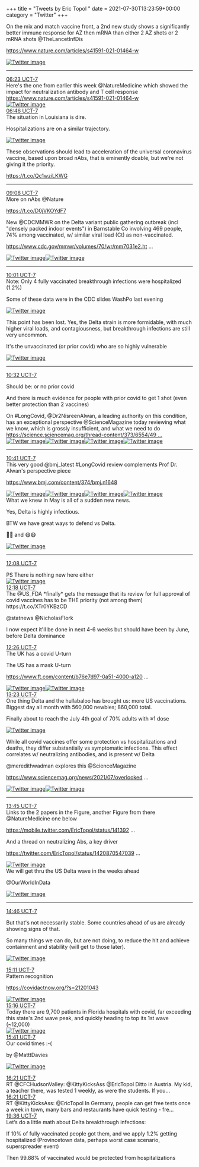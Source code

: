 +++
title = "Tweets by Eric Topol " 
date = 2021-07-30T13:23:59+00:00
category = "Twitter"
+++
<div class="thread"> 
<div class="thread-content"> 
On the mix and match vaccine front, a 2nd new study shows a significantly better immune response for AZ then mRNA than either 2 AZ shots or 2 mRNA shots @TheLancetInfDis 

<a href="https://www.nature.com/articles/s41591-021-01464-w" target="_blank" rel="noreferer">https://www.nature.com/articles/s41591-021-01464-w</a> 
 </div> 
<a href="/twitter/erictopol/images/E7jCLv5VIAUm9Xi.jpg"  ><img src="/twitter/erictopol/images/E7jCLv5VIAUm9Xi.jpg" alt="Twitter image" ></img></a><hr><div class="profile"> 
<a href="https://twitter.com/erictopol/status/1421099255465316363" target="_blank" rel="noreferer">06:23 UCT-7</a> 
</div> 
<div class="content"> 
Here's the one from earlier this week @NatureMedicine which showed the impact for neutralization antibody and T cell response <a href="https://www.nature.com/articles/s41591-021-01464-w" target="_blank" rel="noreferer">https://www.nature.com/articles/s41591-021-01464-w</a> 
 </div> 
<a href="/twitter/erictopol/images/E7jBs5qVcAAeDF_.jpg"  ><img src="/twitter/erictopol/images/E7jBs5qVcAAeDF_.jpg" alt="Twitter image" ></img></a></div> 
<div class="tweet"> 
<div class="profile"> 
<a href="https://twitter.com/erictopol/status/1421104827459805184" target="_blank" rel="noreferer">06:46 UCT-7</a> 
</div> 
<div class="content"> 
The situation in Louisiana is dire.

Hospitalizations are on a similar trajectory. </div> 
<a href="/twitter/erictopol/images/E7jHNJTVUAQPsCv.jpg"  ><img src="/twitter/erictopol/images/E7jHNJTVUAQPsCv.jpg" alt="Twitter image" ></img></a></div> 
<div class="thread"> 
<div class="thread-content"> 
These observations should lead to acceleration of the universal coronavirus vaccine, based upon broad nAbs, that is eminently doable, but we're not giving it the priority. 

https://t.co/Qc1wziLKWG</div> 
<hr><div class="profile"> 
<a href="https://twitter.com/erictopol/status/1421140593007161346" target="_blank" rel="noreferer">09:08 UCT-7</a> 
</div> 
<div class="content"> 
More on nAbs @Nature 

https://t.co/D0jVKOYdF7</div> 
</div> 
<div class="thread"> 
<div class="thread-content"> 
New @CDCMMWR on the Delta variant public gathering outbreak (incl "densely packed indoor events") in Barnstable Co involving 469 people, 74% among vaccinated, w/ similar viral load (Ct) as non-vaccinated. 

<a href="https://www.cdc.gov/mmwr/volumes/70/wr/mm7031e2.htm?s_cid=mm7031e2_w" target="_blank" rel="noreferer">https://www.cdc.gov/mmwr/volumes/70/wr/mm7031e2.ht ...</a> 
 </div> 
<a href="/twitter/erictopol/images/E7jxzUNVEAYNq7t.jpg"  ><img src="/twitter/erictopol/images/E7jxzUNVEAYNq7t.jpg" alt="Twitter image" ></img></a><a href="/twitter/erictopol/images/E7jx1fuUUAMDPnW.jpg"  ><img src="/twitter/erictopol/images/E7jx1fuUUAMDPnW.jpg" alt="Twitter image" ></img></a><hr><div class="profile"> 
<a href="https://twitter.com/erictopol/status/1421154047776616451" target="_blank" rel="noreferer">10:01 UCT-7</a> 
</div> 
<div class="content"> 
Note: Only 4 fully vaccinated breakthrough infections were hospitalized (1.2%)

Some of these data were in the CDC slides WashPo last evening </div> 
<a href="/twitter/erictopol/images/E7jz1zzVUAgaeIM.jpg"  ><img src="/twitter/erictopol/images/E7jz1zzVUAgaeIM.jpg" alt="Twitter image" ></img></a></div> 
<div class="thread"> 
<div class="thread-content"> 
This point has been lost. Yes, the Delta strain is more formidable, with much higher viral loads, and contagiousness, but breakthrough infections are still very uncommon. 

It's the unvaccinated (or prior covid) who are so highly vulnerable </div> 
<a href="/twitter/erictopol/images/E7j5lyUUcAwvbVc.jpg"  ><img src="/twitter/erictopol/images/E7j5lyUUcAwvbVc.jpg" alt="Twitter image" ></img></a><hr><div class="profile"> 
<a href="https://twitter.com/erictopol/status/1421161887136313345" target="_blank" rel="noreferer">10:32 UCT-7</a> 
</div> 
<div class="content"> 
Should be: or no prior covid

And there is much evidence for people with prior covid to get 1 shot (even better protection than 2 vaccines)</div> 
</div> 
<div class="thread"> 
<div class="thread-content"> 
On #LongCovid, @Dr2NisreenAlwan, a leading authority on this condition, has an exceptional perspective @ScienceMagazine today reviewing what we know, which is grossly insufficient, and what we need to do <a href="https://science.sciencemag.org/thread-content/373/6554/491.full" target="_blank" rel="noreferer">https://science.sciencemag.org/thread-content/373/6554/49 ...</a> 
 </div> 
<a href="/twitter/erictopol/images/E7e3FmoVkAAV1iZ.png"  ><img src="/twitter/erictopol/images/E7e3FmoVkAAV1iZ.png" alt="Twitter image" ></img></a><a href="/twitter/erictopol/images/E7e3HJyUUAEOAYI.jpg"  ><img src="/twitter/erictopol/images/E7e3HJyUUAEOAYI.jpg" alt="Twitter image" ></img></a><a href="/twitter/erictopol/images/E7e3Il0UcAIBh0L.png"  ><img src="/twitter/erictopol/images/E7e3Il0UcAIBh0L.png" alt="Twitter image" ></img></a><a href="/twitter/erictopol/images/E7e3KFRUUAAvHUO.jpg"  ><img src="/twitter/erictopol/images/E7e3KFRUUAAvHUO.jpg" alt="Twitter image" ></img></a><hr><div class="profile"> 
<a href="https://twitter.com/erictopol/status/1421164143785103365" target="_blank" rel="noreferer">10:41 UCT-7</a> 
</div> 
<div class="content"> 
This very good @bmj_latest #LongCovid review complements Prof Dr. Alwan's perspective piece

<a href="https://www.bmj.com/content/374/bmj.n1648" target="_blank" rel="noreferer">https://www.bmj.com/content/374/bmj.n1648</a> 
 </div> 
<a href="/twitter/erictopol/images/E7j9BQYVIAMrdF6.jpg"  ><img src="/twitter/erictopol/images/E7j9BQYVIAMrdF6.jpg" alt="Twitter image" ></img></a><a href="/twitter/erictopol/images/E7j9CmhVIAg9IkQ.jpg"  ><img src="/twitter/erictopol/images/E7j9CmhVIAg9IkQ.jpg" alt="Twitter image" ></img></a><a href="/twitter/erictopol/images/E7j9EHqVgAIEqeP.jpg"  ><img src="/twitter/erictopol/images/E7j9EHqVgAIEqeP.jpg" alt="Twitter image" ></img></a><a href="/twitter/erictopol/images/E7j9Fz1UYAEg-IR.jpg"  ><img src="/twitter/erictopol/images/E7j9Fz1UYAEg-IR.jpg" alt="Twitter image" ></img></a></div> 
<div class="thread"> 
<div class="thread-content"> 
What we knew in May is all of a sudden new news.

Yes, Delta is highly infectious.

BTW we have great ways to defend vs Delta.

💉💉 and 😷😷 </div> 
<a href="/twitter/erictopol/images/E7j_0x6UYAImxcw.jpg"  ><img src="/twitter/erictopol/images/E7j_0x6UYAImxcw.jpg" alt="Twitter image" ></img></a><hr><div class="profile"> 
<a href="https://twitter.com/erictopol/status/1421185965867954176" target="_blank" rel="noreferer">12:08 UCT-7</a> 
</div> 
<div class="content"> 
PS There is nothing new here either </div> 
<a href="/twitter/erictopol/images/E7kRBsQVcAAXQyZ.jpg"  ><img src="/twitter/erictopol/images/E7kRBsQVcAAXQyZ.jpg" alt="Twitter image" ></img></a></div> 
<div class="tweet"> 
<div class="profile"> 
<a href="https://twitter.com/erictopol/status/1421188503354830850" target="_blank" rel="noreferer">12:18 UCT-7</a> 
</div> 
<div class="content"> 
The @US_FDA *finally* gets the message that its review for full approval of covid vaccines has to be THE priority (not among them) https://t.co/XTr0YKBzCD

@statnews @NicholasFlork 

I now expect it'll be done in next 4-6 weeks but should have been by June, before Delta dominance</div> 
</div> 
<div class="tweet"> 
<div class="profile"> 
<a href="https://twitter.com/erictopol/status/1421190468130328577" target="_blank" rel="noreferer">12:26 UCT-7</a> 
</div> 
<div class="content"> 
The UK has a covid U-turn

The US has a mask U-turn

<a href="https://www.ft.com/content/b76e7d97-0a51-4000-a120-d94a233baf96" target="_blank" rel="noreferer">https://www.ft.com/content/b76e7d97-0a51-4000-a120 ...</a> 
 </div> 
<a href="/twitter/erictopol/images/E7kU8IlUcAQRZr4.jpg"  ><img src="/twitter/erictopol/images/E7kU8IlUcAQRZr4.jpg" alt="Twitter image" ></img></a><a href="/twitter/erictopol/images/E7kU-UmVUAExEWF.jpg"  ><img src="/twitter/erictopol/images/E7kU-UmVUAExEWF.jpg" alt="Twitter image" ></img></a></div> 
<div class="tweet"> 
<div class="profile"> 
<a href="https://twitter.com/erictopol/status/1421204708031549441" target="_blank" rel="noreferer">13:23 UCT-7</a> 
</div> 
<div class="content"> 
One thing Delta and the hullabaloo has brought us: more US vaccinations. Biggest day all month with 560,000 newbies; 860,000 total. 

Finally about to reach the July 4th goal of 70% adults with ≥1 dose </div> 
<a href="/twitter/erictopol/images/E7khd7HVEAElu_Q.jpg"  ><img src="/twitter/erictopol/images/E7khd7HVEAElu_Q.jpg" alt="Twitter image" ></img></a></div> 
<div class="thread"> 
<div class="thread-content"> 
While all covid vaccines offer some protection vs hospitalizations and deaths, they differ substantially vs symptomatic infections. This effect correlates w/ neutralizing antibodies, and is present w/ Delta

@meredithwadman explores this @ScienceMagazine 

<a href="https://www.sciencemag.org/news/2021/07/overlooked-superpower-mrna-vaccines" target="_blank" rel="noreferer">https://www.sciencemag.org/news/2021/07/overlooked ...</a> 
 </div> 
<a href="/twitter/erictopol/images/E7kkqC6VIAILRf3.jpg"  ><img src="/twitter/erictopol/images/E7kkqC6VIAILRf3.jpg" alt="Twitter image" ></img></a><a href="/twitter/erictopol/images/E7klQ_FVEAIGMEI.jpg"  ><img src="/twitter/erictopol/images/E7klQ_FVEAIGMEI.jpg" alt="Twitter image" ></img></a><hr><div class="profile"> 
<a href="https://twitter.com/erictopol/status/1421210388327141376" target="_blank" rel="noreferer">13:45 UCT-7</a> 
</div> 
<div class="content"> 
Links to the 2 papers in the Figure, another Figure from there @NatureMedicine one below

<a href="https://mobile.twitter.com/EricTopol/status/1413925899443916800" target="_blank" rel="noreferer">https://mobile.twitter.com/EricTopol/status/141392 ...</a> 


And a thread on neutralizing Abs, a key driver

<a href="https://twitter.com/EricTopol/status/1420870547039158273" target="_blank" rel="noreferer">https://twitter.com/EricTopol/status/1420870547039 ...</a> 
 </div> 
<a href="/twitter/erictopol/images/E7km6R4UUAIft_e.jpg"  ><img src="/twitter/erictopol/images/E7km6R4UUAIft_e.jpg" alt="Twitter image" ></img></a></div> 
<div class="thread"> 
<div class="thread-content"> 
We will get thru the US Delta wave in the weeks ahead

@OurWorldInData </div> 
<a href="/twitter/erictopol/images/E7k1A8eVIAAbS92.jpg"  ><img src="/twitter/erictopol/images/E7k1A8eVIAAbS92.jpg" alt="Twitter image" ></img></a><hr><div class="profile"> 
<a href="https://twitter.com/erictopol/status/1421225604297334788" target="_blank" rel="noreferer">14:46 UCT-7</a> 
</div> 
<div class="content"> 
But that's not necessarily stable. Some countries ahead of us are already showing signs of that.

So many things we can do, but are not doing, to reduce the hit and achieve containment and stability (will get to those later). </div> 
<a href="/twitter/erictopol/images/E7k1D3GUYAQsaf2.jpg"  ><img src="/twitter/erictopol/images/E7k1D3GUYAQsaf2.jpg" alt="Twitter image" ></img></a></div> 
<div class="tweet"> 
<div class="profile"> 
<a href="https://twitter.com/erictopol/status/1421231902384529409" target="_blank" rel="noreferer">15:11 UCT-7</a> 
</div> 
<div class="content"> 
Pattern recognition

<a href="https://covidactnow.org/?s=21201043" target="_blank" rel="noreferer">https://covidactnow.org/?s=21201043</a> 
 </div> 
<a href="/twitter/erictopol/images/E7k6136VIAUhlhu.jpg"  ><img src="/twitter/erictopol/images/E7k6136VIAUhlhu.jpg" alt="Twitter image" ></img></a></div> 
<div class="tweet"> 
<div class="profile"> 
<a href="https://twitter.com/erictopol/status/1421233328229806080" target="_blank" rel="noreferer">15:16 UCT-7</a> 
</div> 
<div class="content"> 
Today there are 9,700 patients in Florida hospitals with covid, far exceeding this state's 2nd wave peak, and quickly heading to top its 1st wave (~12,000) </div> 
<a href="/twitter/erictopol/images/E7k70ROVUAcS8YY.jpg"  ><img src="/twitter/erictopol/images/E7k70ROVUAcS8YY.jpg" alt="Twitter image" ></img></a></div> 
<div class="tweet"> 
<div class="profile"> 
<a href="https://twitter.com/erictopol/status/1421239658990608391" target="_blank" rel="noreferer">15:41 UCT-7</a> 
</div> 
<div class="content"> 
Our covid times :-(

by @MatttDavies </div> 
<a href="/twitter/erictopol/images/E7lB3CuVgAE5ntb.jpg"  ><img src="/twitter/erictopol/images/E7lB3CuVgAE5ntb.jpg" alt="Twitter image" ></img></a></div> 
<div class="tweet"> 
<div class="profile"> 
<a href="https://twitter.com/erictopol/status/1421249677760991233" target="_blank" rel="noreferer">16:21 UCT-7</a> 
</div> 
<div class="content"> 
RT @CFCHudsonValley: @KittyKicksAss @EricTopol Ditto in Austria. My kid, a teacher there, was tested 1 weekly, as were the students. If you…</div> 
</div> 
<div class="tweet"> 
<div class="profile"> 
<a href="https://twitter.com/erictopol/status/1421249743263440897" target="_blank" rel="noreferer">16:21 UCT-7</a> 
</div> 
<div class="content"> 
RT @KittyKicksAss: @EricTopol In Germany, people can get free tests once a week in town, many bars and restaurants have quick testing - fre…</div> 
</div> 
<div class="tweet"> 
<div class="profile"> 
<a href="https://twitter.com/erictopol/status/1421298609820106755" target="_blank" rel="noreferer">19:36 UCT-7</a> 
</div> 
<div class="content"> 
Let’s do a little math about Delta breakthrough infections:

If 10% of fully vaccinated people got them, and we apply 1.2% getting hospitalized (Provincetown data, perhaps worst case scenario, superspreader event)

Then 99.88% of vaccinated would be protected from hospitalizations</div> 
</div> 


